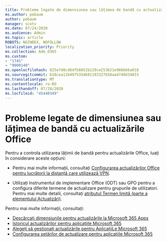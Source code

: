 ```yaml
---
title: Probleme legate de dimensiunea sau lățimea de bandă cu actualizările Office
ms.author: pebaum
author: pebaum
manager: scotv
ms.date: 07/24/2020
ms.audience: Admin
ms.topic: article
ROBOTS: NOINDEX, NOFOLLOW
localization_priority: Priority
ms.collection: Adm_O365
ms.custom:
- "1745"
- "9000140"
ms.openlocfilehash: 825e7d8cd6dfb8852b129ce253621e988b66a018
ms.sourcegitcommit: b10cea11b4975354b91193327b58aa4740d34833
ms.translationtype: MT
ms.contentlocale: ro-RO
ms.lasthandoff: 07/28/2020
ms.locfileid: "45440349"
---
```

# <a name="size-or-bandwidth-concerns-with-office-updates"></a>Probleme legate de dimensiunea sau lățimea de bandă cu actualizările Office

Pentru a controla utilizarea lățimii de bandă pentru actualizările Office, luați în considerare aceste opțiuni:

-   Pentru mai multe informații, consultați [Configurarea actualizărilor Office pentru lucrătorii la distanță care utilizează VPN](https://techcommunity.microsoft.com/t5/office-365-blog/configuring-office-365-proplus-updates-for-remote-workers-using/ba-p/1253491).  
    
-   Utilizați Instrumentul de implementare Office (ODT) sau GPO pentru a configura diferite termene de actualizare pentru grupurile de utilizatori. Pentru mai multe detalii, consultați [atributul Termen limită (parte a elementului Actualizări)](https://docs.microsoft.com/deployoffice/configuration-options-for-the-office-2016-deployment-tool#deadline-attribute-part-of-updates-element).
    
Pentru mai multe informații, consultați:  
- [Descărcați dimensiunile pentru actualizările la Microsoft 365 Apps](https://docs.microsoft.com/officeupdates/download-sizes-office365-proplus-updates)  
- [Istoricul actualizărilor pentru aplicațiile Microsoft 365](https://docs.microsoft.com/officeupdates/update-history-microsoft365-apps-by-date)  
- [Alegeți să gestionați actualizările pentru AplicațiiLe Microsoft 365](https://docs.microsoft.com/deployoffice/choose-how-manage-updates-microsoft-365-apps)  
- [Configurarea setărilor de actualizare pentru aplicațiile Microsoft 365](https://docs.microsoft.com/deployoffice/configure-update-settings-microsoft-365-apps)